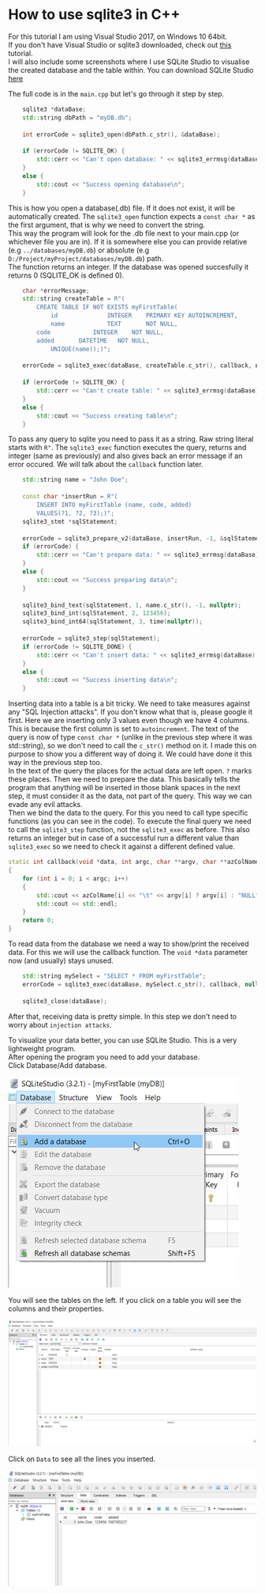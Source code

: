 # How to use sqlite3 in C++

For this tutorial I am using Visual Studio 2017, on Windows 10 64bit.</br>
If you don't have Visual Studio or sqlite3 downloaded, check out [this](https://github.com/sanyi0411/Tutorials/tree/master/How%20to%20install%20sqlite3) tutorial.</br>
I will also include some screenshots where I use SQLite Studio to visualise the created database and the table within. You can download SQLite Studio [here](https://sqlitestudio.pl/index.rvt)

The full code is in the `main.cpp` but let's go through it step by step.

```C++
	sqlite3 *dataBase;
	std::string dbPath = "myDB.db";

	int errorCode = sqlite3_open(dbPath.c_str(), &dataBase);

	if (errorCode != SQLITE_OK) {
		std::cerr << "Can't open database: " << sqlite3_errmsg(dataBase) << std::endl;
	}
	else {
		std::cout << "Success opening database\n";
	}
```
This is how you open a database(.db) file. If it does not exist, it will be automatically created. The `sqlite3_open` function expects a `const char *` as the first argument, that is why we need to convert the string.</br>
This way the program will look for the .db file next to your main.cpp (or whichever file you are in). If it is somewhere else you can provide relative (e.g `../databases/myDB.db`) or absolute (e.g `D:/Project/myProject/databases/myDB.db`) path.</br>
The function returns an integer. If the database was opened succesfully it returns 0 (SQLITE_OK is defined 0).

```C++
	char *errorMessage;
	std::string createTable = R"(
        CREATE TABLE IF NOT EXISTS myFirstTable(
            id              INTEGER    PRIMARY KEY AUTOINCREMENT,
            name            TEXT       NOT NULL,
	    code    	    INTEGER    NOT NULL,
	    added	    DATETIME   NOT NULL,
            UNIQUE(name));)";

	errorCode = sqlite3_exec(dataBase, createTable.c_str(), callback, nullptr, &errorMessage);

	if (errorCode != SQLITE_OK) {
		std::cerr << "Can't create table: " << sqlite3_errmsg(dataBase) << std::endl;
	}
	else {
		std::cout << "Success creating table\n";
	}
```
To pass any query to sqlite you need to pass it as a string. Raw string literal starts with `R"`. The `sqlite3_exec` function executes the query, returns and integer (same as previously) and also gives back an error message if an error occured. We will talk about the `callback` function later.

```C++
	std::string name = "John Doe";

	const char *insertRun = R"(
        INSERT INTO myFirstTable (name, code, added)
        VALUES(?1, ?2, ?3);)";
	sqlite3_stmt *sqlStatement;

	errorCode = sqlite3_prepare_v2(dataBase, insertRun, -1, &sqlStatement, nullptr);
	if (errorCode) {
		std::cerr << "Can't prepare data: " << sqlite3_errmsg(dataBase) << std::endl;
	}
	else {
		std::cout << "Success preparing data\n";
	}

	sqlite3_bind_text(sqlStatement, 1, name.c_str(), -1, nullptr);
	sqlite3_bind_int(sqlStatement, 2, 123456);
	sqlite3_bind_int64(sqlStatement, 3, time(nullptr));

	errorCode = sqlite3_step(sqlStatement);
	if (errorCode != SQLITE_DONE) {
		std::cerr << "Can't insert data: " << sqlite3_errmsg(dataBase) << std::endl;
	}
	else {
		std::cout << "Success inserting data\n";
	}
```
Inserting data into a table is a bit tricky. We need to take measures against any "SQL Injection attacks". If you don't know what that is, please google it first. Here we are inserting only 3 values even though we have 4 columns. This is because the first column is set to `autoincrement`. The text of the query is now of type `const char *` (unlike in the previous step where it was std::string), so we don't need to call the `c_str()` method on it. I made this on purpose to show you a different way of doing it. We could have done it this way in the previous step too.</br>
In the text of the query the places for the actual data are left open. `?` marks these places. Then we need to prepare the data. This basically tells the program that anything will be inserted in those blank spaces in the next step, it must consider it as the data, not part of the query. This way we can evade any evil attacks.</br>
Then we bind the data to the query. For this you need to call type specific functions (as you can see in the code). To execute the final query we need to call the `sqlite3_step` function, not the `sqlite3_exec` as before. This also returns an integer but in case of a successful run a different value than `sqlite3_exec` so we need to check it against a different defined value.

```C++
static int callback(void *data, int argc, char **argv, char **azColName)
{
	for (int i = 0; i < argc; i++)
	{
		std::cout << azColName[i] << "\t" << argv[i] ? argv[i] : "NULL";
		std::cout << std::endl;
	}
	return 0;
}
```
To read data from the database we need a way to show/print the received data. For this we will use the callback function. The `void *data` parameter now (and usually) stays unused.

```C++
	std::string mySelect = "SELECT * FROM myFirstTable";
	errorCode = sqlite3_exec(dataBase, mySelect.c_str(), callback, nullptr, nullptr);

	sqlite3_close(dataBase);
```

After that, receiving data is pretty simple. In this step we don't need to worry about `injection attacks`.

To visualize your data better, you can use SQLite Studio. This is a very lightweight program.</br>
After opening the program you need to add your database.</br>
Click Database/Add database.

![](images/1.png)

You will see the tables on the left. If you click on a table you will see the columns and their properties.

![](images/2.png)

Click on `Data` to see all the lines you inserted.

![](images/3.png)
